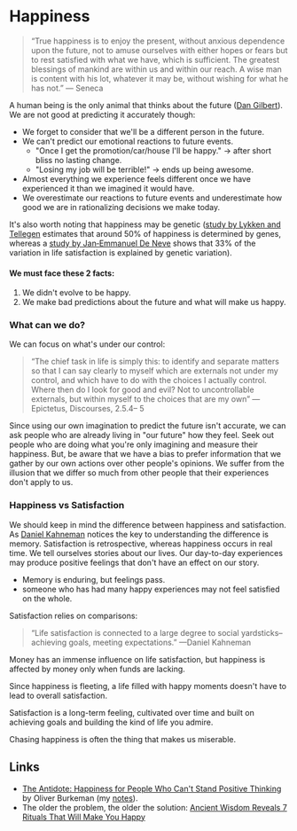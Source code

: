 # Happiness

> “True happiness is to enjoy the present, without anxious dependence upon the future, not to amuse ourselves with either hopes or fears but to rest satisfied with what we have, which is sufficient. The greatest blessings of mankind are within us and within our reach. A wise man is content with his lot, whatever it may be, without wishing for what he has not.” — Seneca

A human being is the only animal that thinks about the future \([Dan Gilbert](https://en.wikipedia.org/wiki/Daniel_Gilbert_%28psychologist%29)\). We are not good at predicting it accurately though:

* We forget to consider that we'll be a different person in the future.
* We can't predict our emotional reactions to future events.
  * "Once I get the promotion/car/house I'll be happy." → after short bliss no lasting change.
  * "Losing my job will be terrible!" → ends up being awesome.
* Almost everything we experience feels different once we have experienced it than we imagined it would have.
* We overestimate our reactions to future events and underestimate how good we are in rationalizing decisions we make today.

It's also worth noting that happiness may be genetic \([study by Lykken and Tellegen](http://cogprints.org/767/) estimates that around 50% of happiness is determined by genes, whereas a [study by Jan‐Emmanuel De Neve](https://papers.ssrn.com/sol3/papers.cfm?abstract_id=1553633) shows that 33% of the variation in life satisfaction is explained by genetic variation\).

#### We must face these 2 facts:

1. We didn't evolve to be happy.
2. We make bad predictions about the future and what will make us happy.

### What can we do?

We can focus on what's under our control:

> “The chief task in life is simply this: to identify and separate matters so that I can say clearly to myself which are externals not under my control, and which have to do with the choices I actually control. Where then do I look for good and evil? Not to uncontrollable externals, but within myself to the choices that are my own” —Epictetus, Discourses, 2.5.4– 5

Since using our own imagination to predict the future isn't accurate, we can ask people who are already living in "our future" how they feel. Seek out people who are doing what you're only imagining and measure their happiness. But, be aware that we have a bias to prefer information that we gather by our own actions over other people's opinions. We suffer from the illusion that we differ so much from other people that their experiences don't apply to us.

### Happiness vs Satisfaction

We should keep in mind the difference between happiness and satisfaction. As [Daniel Kahneman](https://en.wikipedia.org/wiki/Daniel_Kahneman) notices the key to understanding the difference is memory. Satisfaction is retrospective, whereas happiness occurs in real time. We tell ourselves stories about our lives. Our day-to-day experiences may produce positive feelings that don't have an effect on our story.

* Memory is enduring, but feelings pass.
* someone who has had many happy experiences may not feel satisfied on the whole.

Satisfaction relies on comparisons:

> “Life satisfaction is connected to a large degree to social yardsticks–achieving goals, meeting expectations.” —Daniel Kahneman

Money has an immense influence on life satisfaction, but happiness is affected by money only when funds are lacking.

Since happiness is fleeting, a life filled with happy moments doesn't have to lead to overall satisfaction.

Satisfaction is a long-term feeling, cultivated over time and built on achieving goals and building the kind of life you admire.

Chasing happiness is often the thing that makes us miserable.

## Links

* [The Antidote: Happiness for People Who Can't Stand Positive Thinking](https://www.goodreads.com/book/show/13721709-the-antidote) by Oliver Burkeman \(my [notes](https://stojanow.com/the-antidote/)\).
* The older the problem, the older the solution: [Ancient Wisdom Reveals 7 Rituals That Will Make You Happy](https://www.bakadesuyo.com/2018/05/ancient-wisdom-2/)
